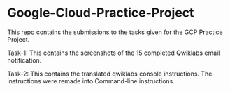 # Google-Cloud-Practice-Project

This repo contains the submissions to the tasks given for the GCP Practice Project.

Task-1: This contains the screenshots of the 15 completed Qwiklabs email notification.

Task-2: This contains the translated qwiklabs console instructions. The instructions were remade into Command-line instructions. 

